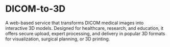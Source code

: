 # DICOM-to-3D
A web-based service that transforms DICOM medical images into interactive 3D models. Designed for healthcare, research, and education, it offers secure upload, expert processing, and delivery in popular 3D formats for visualization, surgical planning, or 3D printing.
